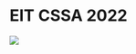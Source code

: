 # EIT CSSA 2022

<p style="center"><img src="https://github.com/Zhijie-He/EIT_CSSA/blob/EITCSSA/2022/images/board.jfif?raw=true?raw=true" ></p>

